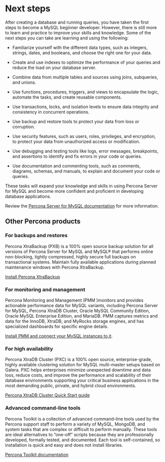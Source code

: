 # Next steps

After creating a database and running queries, you have taken the first steps to become a MySQL beginner developer. However, there is still more to learn and practice to improve your skills and knowledge. Some of the next steps you can take are learning and using the following:

- Familiarize yourself with the different data types, such as integers, strings, dates, and booleans, and choose the right one for your data.

- Create and use indexes to optimize the performance of your queries and reduce the load on your database server.

- Combine data from multiple tables and sources using joins, subqueries, and unions.

- Use functions, procedures, triggers, and views to encapsulate the logic, automate the tasks, and create reusable components.

- Use transactions, locks, and isolation levels to ensure data integrity and consistency in concurrent operations.

- Use backup and restore tools to protect your data from loss or corruption.

- Use security features, such as users, roles, privileges, and encryption, to protect your data from unauthorized access or modification.

- Use debugging and testing tools like logs, error messages, breakpoints, and assertions to identify and fix errors in your code or queries.

- Use documentation and commenting tools, such as comments, diagrams, schemas, and manuals, to explain and document your code or queries.

These tasks will expand your knowledge and skills in using Percona Server for MySQL and become more confident and proficient in developing database applications.

Review the [Percona Server for MySQL documentation](index.md) for more information. 

## Other Percona products

### For backups and restores

Percona XtraBackup (PXB) is a 100% open source backup solution for all versions of Percona Server for MySQL and MySQL® that performs online non-blocking, tightly compressed, highly secure full backups on transactional systems. Maintain fully available applications during planned maintenance windows with Percona XtraBackup.

[Install Percona XtraBackup](https://docs.percona.com/percona-xtrabackup/8.0/installation.html)

### For monitoring and management

Percona Monitoring and Management (PMM )monitors and provides actionable performance data for MySQL variants, including Percona Server for MySQL, Percona XtraDB Cluster, Oracle MySQL Community Edition, Oracle MySQL Enterprise Edition, and MariaDB. PMM captures metrics and data for the InnoDB, XtraDB, and MyRocks storage engines, and has specialized dashboards for specific engine details.

[Install PMM and connect your MySQL instances to it](https://docs.percona.com/percona-monitoring-and-management/get-started/index.html).

### For high availability

Percona XtraDB Cluster (PXC) is a 100% open source, enterprise-grade, highly available clustering solution for MySQL multi-master setups based on Galera. PXC helps enterprises minimize unexpected downtime and data loss, reduce costs, and improve the performance and scalability of their database environments supporting your critical business applications in the most demanding public, private, and hybrid cloud environments.

[Percona XtraDB Cluster Quick Start guide](https://docs.percona.com/percona-xtradb-cluster/8.0/quickstart-overview.html)

### Advanced command-line tools

Percona Toolkit is a collection of advanced command-line tools used by the Percona support staff to perform a variety of MySQL, MongoDB, and system tasks that are complex or difficult to perform manually. These tools are ideal alternatives to “one-off” scripts because they are professionally developed, formally tested, and documented. Each tool is self-contained, so installation is quick and easy and does not install libraries.

[Percona Toolkit documentation](https://docs.percona.com/percona-toolkit/)
